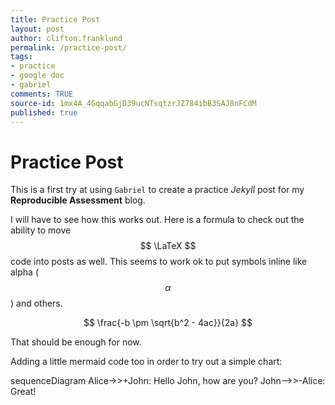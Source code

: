 ```yaml
---
title: Practice Post
layout: post
author: clifton.franklund
permalink: /practice-post/
tags:
- practice
- google doc
- gabriel
comments: TRUE
source-id: 1mx4A_4GqqabGjD39ucNTsqtzrJZ784ibB3SAJ8nFCdM
published: true
---
```

# Practice Post

This is a first try at using ```Gabriel``` to create a practice _Jekyll_ post for my **Reproducible Assessment** blog.  

I will have to see how this works out. Here is a formula to check out the ability to move $$ \LaTeX $$ code into posts as well. This seems to work ok to put symbols inline like alpha ($$ \alpha $$) and others. 

$$ \frac{-b \pm \sqrt{b^2 - 4ac}}{2a} $$  

That should be enough for now.   

Adding a little mermaid code too in order to try out a simple chart:

<div class="mermaid">  
sequenceDiagram
    Alice->>+John: Hello John, how are you?
    John-->>-Alice: Great!
</div>

